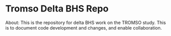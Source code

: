 # Tromso Delta BHS Repo

About: This is the repository for delta BHS work on the TROMSO study.
This is to document code development and changes, and enable collaboration.
